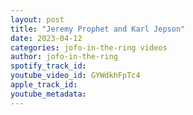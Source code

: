 ```yaml
---
layout: post
title: "Jeremy Prophet and Karl Jepson"
date: 2023-04-12
categories: jofo-in-the-ring videos
author: jofo-in-the-ring
spotify_track_id: 
youtube_video_id: GYWdkhFpTc4
apple_track_id: 
youtube_metadata: 
---
```

